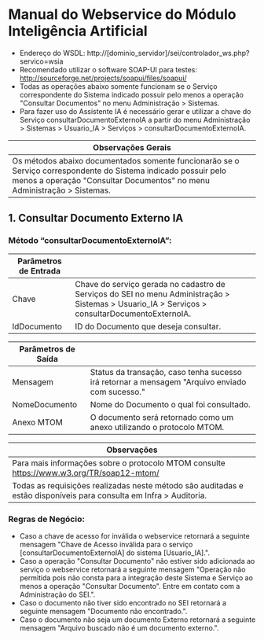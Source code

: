 # Manual do Webservice do Módulo Inteligência Artificial

 * Endereço do WSDL: http://[dominio_servidor]/sei/controlador_ws.php?servico=wsia 
 * Recomendado utilizar o software SOAP-UI para testes: http://sourceforge.net/projects/soapui/files/soapui/
 * Todas as operações abaixo somente funcionam se o Serviço correspondente do Sistema indicado possuir pelo menos a operação "Consultar Documentos" no menu Administração > Sistemas.
 * Para fazer uso do Assistente IA é necessário gerar e utilizar a chave do Serviço consultarDocumentoExternoIA a partir do menu Administração > Sistemas > Usuario_IA > Serviços > consultarDocumentoExternoIA.
 
| Observações Gerais |
| ---- |
| Os métodos abaixo documentados somente funcionarão se o Serviço correspondente do Sistema indicado possuir pelo menos a operação "Consultar Documentos" no menu Administração > Sistemas. |

## 1. Consultar Documento Externo IA

### Método “consultarDocumentoExternoIA”:

| Parâmetros de Entrada |  |
| ---- | ---- |
| Chave | Chave do serviço gerada no cadastro de Serviços do SEI no menu Administração > Sistemas > Usuario_IA > Serviços > consultarDocumentoExternoIA. |
| IdDocumento | ID do Documento que deseja consultar.|

| Parâmetros de Saída |  |
| ---- | ---- |
| Mensagem | Status da transação, caso tenha sucesso irá retornar a mensagem "Arquivo enviado com sucesso." |
| NomeDocumento | Nome do Documento o qual foi consultado. |
| Anexo MTOM | O documento será retornado como um anexo utilizando o protocolo MTOM. |

| Observações |
| ---- |
| Para mais informações sobre o protocolo MTOM consulte https://www.w3.org/TR/soap12-mtom/ 
Todas as requisições realizadas neste método são auditadas e estão disponíveis para consulta em Infra > Auditoria. |

### Regras de Negócio:
 * Caso a chave de acesso for inválida o webservice retornará a seguinte mensagem "Chave de Acesso inválida para o serviço [consultarDocumentoExternoIA] do sistema [Usuario_IA].".
 * Caso a operação "Consultar Documento" não estiver sido adicionada ao serviço o webservice retornará a seguinte mensagem "Operação não permitida pois não consta para a integração deste Sistema e Serviço ao menos a operação "Consultar Documento". Entre em contato com a Administração do SEI.".
 * Caso o documento não tiver sido encontrado no SEI retornará a seguinte mensagem "Documento não encontrado.".
 * Caso o documento não seja um documento Externo retornará a seguinte mensagem "Arquivo buscado não é um documento externo.".
